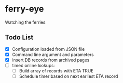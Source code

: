 # ferry-eye

Watching the ferries

## Todo List

* [x] Configuration loaded from JSON file
* [x] Command line argument and parameters
* [x] Insert DB records from archived pages
* [ ] timed online lookups:
  * [ ] Build array of records with ETA TRUE
  * [ ] Schedule timer based on next earliest ETA record
